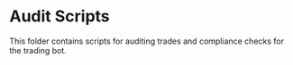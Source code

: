 # Audit Scripts

This folder contains scripts for auditing trades and compliance checks for the trading bot.
